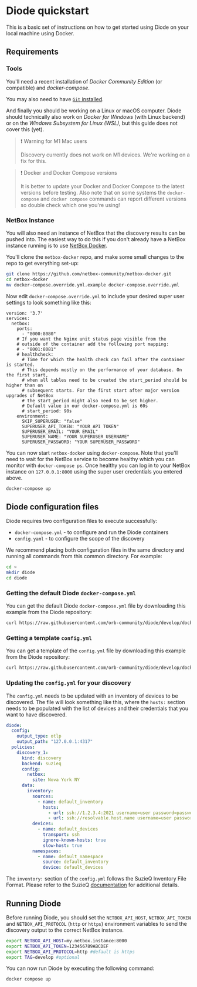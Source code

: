 # Diode quickstart

This is a basic set of instructions on how to get started using Diode on your local machine using Docker.

## Requirements

### Tools

You'll need a recent installation of *Docker Community Edition* (or compatible) and *docker-compose*.

You may also need to have [`Git` installed](https://git-scm.com/downloads).

And finally you should be working on a Linux or macOS computer. Diode should technically also work on *Docker for Windows* (with Linux backend) or on the  *Windows Subsystem for Linux (WSL)*, but this guide does not cover this (yet).

> ❗️ Warning for M1 Mac users
> 
> Discovery currently does not work on M1 devices. We're working on a fix for this.

> ❗️ Docker and Docker Compose versions
> 
> It is better to update your Docker and Docker Compose to the latest versions before testing. Also note that on some systems the ``docker-compose`` and ``docker compose`` commands can report different versions so double check which one you're using!

### NetBox Instance

You will also need an instance of NetBox that the discovery results can be pushed into. The easiest way to do this if you don't already have a NetBox instance running is to use [NetBox Docker](https://github.com/netbox-community/netbox-docker).

You'll clone the ``netbox-docker`` repo, and make some small changes to the repo to get everything set-up:

```bash
git clone https://github.com/netbox-community/netbox-docker.git
cd netbox-docker
mv docker-compose.override.yml.example docker-compose.override.yml
```

Now edit ``docker-compose.override.yml`` to include your desired super user settings to look something like this:

```
version: '3.7'
services:
  netbox:
    ports:
      - "8000:8080"
    # If you want the Nginx unit status page visible from the
    # outside of the container add the following port mapping:
    # - "8001:8081"
    # healthcheck:
      # Time for which the health check can fail after the container is started.
      # This depends mostly on the performance of your database. On the first start,
      # when all tables need to be created the start_period should be higher than on
      # subsequent starts. For the first start after major version upgrades of NetBox
      # the start_period might also need to be set higher.
      # Default value in our docker-compose.yml is 60s
      # start_period: 90s
    environment:
      SKIP_SUPERUSER: "false"
      SUPERUSER_API_TOKEN: "YOUR API TOKEN"
      SUPERUSER_EMAIL: "YOUR EMAIL"
      SUPERUSER_NAME: "YOUR SUPERUSER_USERNAME"
      SUPERUSER_PASSWORD: "YOUR SUPERUSER_PASSWORD"
```

You can now start ``netbox-docker`` using ``docker-compose``. Note that you'll need to wait for the NetBox service to become healthy which you can monitor with ``docker-compose ps``. Once healthy you can log in to your NetBox instance on ``127.0.0.1:8000`` using the super user credentials you entered above.

```bash
docker-compose up
```

## Diode configuration files

Diode requires two configuration files to execute successfully:

* `docker-compose.yml` - to configure and run the Diode containers
* `config.yaml` - to configure the scope of the discovery

We recommend placing both configuration files in the same directory and running all commands from this common directory. For example:

```bash
cd ~
mkdir diode
cd diode
```

### Getting the default Diode `docker-compose.yml`

You can get the default Diode `docker-compose.yml` file by downloading this example from the Diode repository:

```bash
curl https://raw.githubusercontent.com/orb-community/diode/develop/docker/docker-compose.yml -o docker-compose.yml
```

### Getting a template `config.yml`

You can get a template of the `config.yml` file by downloading this example from the Diode repository:

```bash
curl https://raw.githubusercontent.com/orb-community/diode/develop/docker/config.yml -o config.yml
```

### Updating the `config.yml` for your discovery

The `config.yml` needs to be updated with an inventory of devices to be discovered. The file will look something like this, where the `hosts:` section needs to be populated with the list of devices and their credentials that you want to have discovered.

```yaml
diode:
  config:
    output_type: otlp
    output_path: "127.0.0.1:4317"
  policies:  
    discovery_1:
      kind: discovery
      backend: suzieq
      config:
        netbox:
          site: Nova York NY
      data:   
        inventory: 
          sources:
            - name: default_inventory
              hosts:
                - url: ssh://1.2.3.4:2021 username=user password=password
                - url: ssh://resolvable.host.name username=user password=password
          devices:
            - name: default_devices
              transport: ssh
              ignore-known-hosts: true
              slow-host: true
          namespaces:
            - name: default_namespace
              source: default_inventory
              device: default_devices
```

The `inventory:` section of the `config.yml` follows the SuzieQ Inventory File Format. Please refer to the SuzieQ [documentation](https://suzieq.readthedocs.io/en/latest/inventory/) for additional details.

## Running Diode

Before running Diode, you should set the `NETBOX_API_HOST`, `NETBOX_API_TOKEN` and `NETBOX_API_PROTOCOL` (`http` or `https`) environment variables to send the discovery output to the correct NetBox instance.

```bash
export NETBOX_API_HOST=my.netbox.instance:8000
export NETBOX_API_TOKEN=123456789ABCDEF
export NETBOX_API_PROTOCOL=http #default is https
export TAG=develop #optional
```

You can now run Diode by executing the following command:

```bash
docker compose up
```
